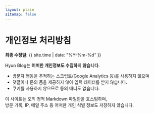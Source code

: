 ```yaml
---
layout: plain
sitemap: false
---
```


# 개인정보 처리방침

**최종 수정일:** {{ site.time | date: "%Y-%m-%d" }}

Hyun Blog는 **어떠한 개인정보도 수집하지 않습니다**.
- 방문자 행동을 추적하는 스크립트(Google Analytics 등)를 사용하지 않으며
- 댓글이나 문의 폼을 제공하지 않아 입력 데이터를 받지 않습니다.
- 쿠키를 사용하지 않으므로 동의 배너도 없습니다.

이 사이트는 오직 정적 Markdown 파일만을 호스팅하며,  
방문 기록, IP, 메일 주소 등 어떠한 개인 식별 정보도 저장하지 않습니다.